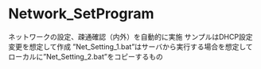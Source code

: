 # Network_SetProgram
ネットワークの設定、疎通確認（内外）を自動的に実施
サンプルはDHCP設定変更を想定して作成
”Net_Setting_1.bat”はサーバから実行する場合を想定してローカルに”Net_Setting_2.bat”をコピーするもの
